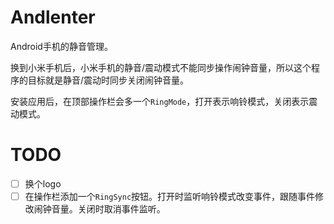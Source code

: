# Andlenter

Android手机的静音管理。

换到小米手机后，小米手机的静音/震动模式不能同步操作闹钟音量，所以这个程序的目标就是静音/震动时同步关闭闹钟音量。

安装应用后，在顶部操作栏会多一个`RingMode`，打开表示响铃模式，关闭表示震动模式。

# TODO

- [ ] 换个logo
- [ ] 在操作栏添加一个`RingSync`按钮。打开时监听响铃模式改变事件，跟随事件修改闹钟音量。关闭时取消事件监听。
